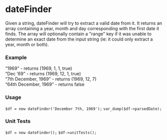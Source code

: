 # dateFinder

Given a string, dateFinder will try to extract a valid date from it. It returns an array containing a year, month and day corresponding with the first date it finds. The array will optionally contain a "range" key if it was unable to determine an exact date from the input string (ie: it could only extract a year, month or both).

### Example

“1969” - returns (1969, 1, 1, true)  
“Dec ‘69” - returns (1969, 12, 1, true)  
“7th December, 1969” - returns (1969, 12, 7)  
“64th December, 1969” - returns false

### Usage

`$df = new dateFinder('December 7th, 1969');` 
`var_dump($df->parsedDate);`

### Unit Tests

`$df = new dateFinder();`
`$df->unitTests();`
